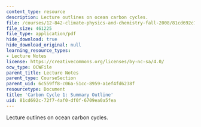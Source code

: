 ```yaml
---
content_type: resource
description: Lecture outlines on ocean carbon cycles.
file: /courses/12-842-climate-physics-and-chemistry-fall-2008/81cd692c72f74af0df0f6709ea0a5fea_handout.pdf
file_size: 461225
file_type: application/pdf
hide_download: true
hide_download_original: null
learning_resource_types:
- Lecture Notes
license: https://creativecommons.org/licenses/by-nc-sa/4.0/
ocw_type: OCWFile
parent_title: Lecture Notes
parent_type: CourseSection
parent_uid: 6c559ff8-c06a-51cc-8959-a1ef4fd6238f
resourcetype: Document
title: 'Carbon Cycle 1: Summary Outline'
uid: 81cd692c-72f7-4af0-df0f-6709ea0a5fea
---
```

Lecture outlines on ocean carbon cycles.